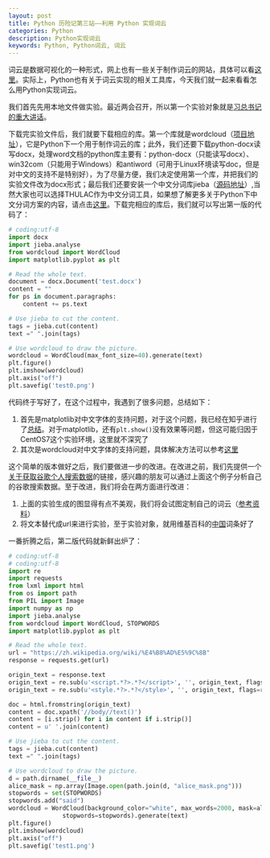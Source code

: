 ```yaml
---
layout: post
title: Python 历险记第三站——利用 Python 实现词云
categories: Python
description: Python实现词云
keywords: Python, Python词云, 词云
---
```


词云是数据可视化的一种形式，网上也有一些关于制作词云的网站，具体可以看[这里](https://www.zhihu.com/question/28382979)。实际上，Python也有关于词云实现的相关工具库，今天我们就一起来看看怎么用Python实现词云。

我们首先先用本地文件做实验。最近两会召开，所以第一个实验对象就是[习总书记的重大讲话](http://pan.baidu.com/share/link?uk=2265408988&shareid=787234409#list/path=%2F%E5%BC%A5%E6%94%BF%E5%8A%9E%E7%BD%91%E6%A0%A1%2F%E7%BD%91%E6%A0%A1%2F%E4%B8%A4%E5%AD%A6%E4%B8%80%E5%81%9A%2F%E4%B9%A0%E8%BF%91%E5%B9%B3%E6%80%BB%E4%B9%A6%E8%AE%B0%E7%B3%BB%E5%88%97%E9%87%8D%E8%A6%81%E8%AE%B2%E8%AF%9D&parentPath=%2F%E5%BC%A5%E6%94%BF%E5%8A%9E%E7%BD%91%E6%A0%A1%2F%E7%BD%91%E6%A0%A1%2F%E4%B8%A4%E5%AD%A6%E4%B8%80%E5%81%9A)。

下载完实验文件后，我们就要下载相应的库。第一个库就是wordcloud（[项目地址](https://github.com/amueller/word_cloud)），它是Python下一个用于制作词云的库；此外，我们还要下载python-docx读写docx，处理word文档的python库主要有：python-docx（只能读写docx）、win32com（只能用于Windows）和antiword（可用于Linux环境读写doc，但是对中文的支持不是特别好），为了尽量方便，我们决定使用第一个库，并把我们的实验文件改为docx形式；最后我们还要安装一个中文分词库jieba（[源码地址](https://github.com/fxsjy/jieba)）,当然大家也可以选择THULAC作为中文分词工具，如果想了解更多关于Python下中文分词方案的内容，请点击[这里](https://www.zhihu.com/question/20294818)。下载完相应的库后，我们就可以写出第一版的代码了：

```python
# coding:utf-8
import docx
import jieba.analyse
from wordcloud import WordCloud
import matplotlib.pyplot as plt

# Read the whole text.
document = docx.Document('test.docx')
content = ""
for ps in document.paragraphs:
    content += ps.text

# Use jieba to cut the content.
tags = jieba.cut(content)
text =" ".join(tags)

# Use wordcloud to draw the picture.
wordcloud = WordCloud(max_font_size=40).generate(text)
plt.figure()
plt.imshow(wordcloud)
plt.axis("off")
plt.savefig('test0.png')
```

代码终于写好了，在这个过程中，我遇到了很多问题，总结如下：

1. 首先是matplotlib对中文字体的支持问题，对于这个问题，我已经在知乎进行了[总结](https://www.zhihu.com/question/25404709/answer/150519029)。对于matplotlib，还有`plt.show()`没有效果等问题，但这可能归因于CentOS7这个实验环境，这里就不深究了
2. 其次是wordcloud对中文字体的支持问题，具体解决方法可以参考[这里](https://zhuanlan.zhihu.com/p/20436581)

这个简单的版本做好之后，我们要做进一步的改进。在改进之前，我们先提供一个[关于获取谷歌个人搜索数据](https://support.google.com/accounts/answer/3024190?visit_id=1-636246347096333205-2517223644&rd=2)的链接，感兴趣的朋友可以通过上面这个例子分析自己的谷歌搜索数据。至于改进，我们将会在两方面进行改进：

1. 上面的实验生成的图显得有点不美观，我们将会试图定制自己的词云（[参考资料](https://github.com/amueller/word_cloud/blob/master/examples/masked.py)）
2. 将文本替代成url来进行实验，至于实验对象，就用维基百科的[中国](https://zh.wikipedia.org/wiki/%E4%B8%AD%E5%9C%8B)词条好了

一番折腾之后，第二版代码就新鲜出炉了：

```python
# coding:utf-8
# coding:utf-8
import re
import requests
from lxml import html
from os import path
from PIL import Image
import numpy as np
import jieba.analyse
from wordcloud import WordCloud, STOPWORDS
import matplotlib.pyplot as plt

# Read the whole text.
url = "https://zh.wikipedia.org/wiki/%E4%B8%AD%E5%9C%8B"
response = requests.get(url)

origin_text = response.text
origin_text = re.sub(u'<script.*?>.*?</script>', '', origin_text, flags=re.I|re.M|re.DOTALL)
origin_text = re.sub(u'<style.*?>.*?</style>', '', origin_text, flags=re.I|re.M|re.DOTALL)

doc = html.fromstring(origin_text)
content = doc.xpath('//body//text()')
content = [i.strip() for i in content if i.strip()]
content = u' '.join(content)

# Use jieba to cut the content.
tags = jieba.cut(content)
text =" ".join(tags)

# Use wordcloud to draw the picture.
d = path.dirname(__file__)
alice_mask = np.array(Image.open(path.join(d, "alice_mask.png")))
stopwords = set(STOPWORDS)
stopwords.add("said")
wordcloud = WordCloud(background_color="white", max_words=2000, mask=alice_mask,
               stopwords=stopwords).generate(text)
plt.figure()
plt.imshow(wordcloud)
plt.axis("off")
plt.savefig('test1.png')
```